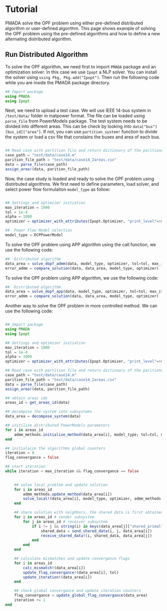 # Tutorial 

PMADA solve the OPF problem using either pre-defined distributed algorithm or user-defined algorithm. This page shows example of solving the OPF problem using the pre-defined algorithms and how to define a new alternating distributed algorithm. 

## Run Distributed Algorithm
To solve the OPF algorithm, we need first to import `PMADA` package and an optimization solver. In this case we use `Ipopt` a NLP solver. You can install the solver using `using Pkg, Pkg.add("Ipopt")`. Then run the following code while you are inside the PMADA package directory. 
```julia
## Import package
using PMADA
using Ipopt 
```

Next, we need to upload a test case. We will use IEEE 14-bus system in `/test/data/` folder in matpower format. The file can be loaded using `parse_file` from PowerModels package. The test system needs to be divided into different areas. This can be check by looking into `data["bus"][bus_id]["area"]`. If not, you can use `partition_system!` function to divide the system or load a csv file that constains the buses and area of each bus.  

```julia

## Read case with partition file and return dictionary of the paritioned case
case_path = "test/data/case14.m"
parition_file_path = "test/data/case14_2areas.csv"
data = parse_file(case_path)
assign_area!(data, parition_file_path)

```
Now, the case study is loaded and ready to solve the OPF problem using distirbuted algorithms. We first need to define parameters, load solver, and select power flow formulaiton `model_type` as follow: 


```julia

## Settings and optimizer initiation
max_iteration = 1000
tol = 1e-4
alpha = 1000
optimizer = optimizer_with_attributes(Ipopt.Optimizer, "print_level"=>0)

##  Power Flow Model selection
model_type = DCPPowerModel

```

To solve the OPF problem using APP algorithm using the call function, we use the following code: 

```julia
##  Distributed algorithm
data_area = solve_dopf_admm(data, model_type, optimizer, tol=tol, max_iteration=max_iteration, verbose = false, alpha=alpha);
error_admm = compare_solution(data, data_area, model_type, optimizer)
```

To solve the OPF problem using APP algorithm, we use the following code: 

```julia
##  Distributed algorithm
data_area = solve_dopf_app(data, model_type, optimizer, tol=tol, max_iteration=max_iteration, verbose = false, alpha=alpha);
error_admm = compare_solution(data, data_area, model_type, optimizer)
```

Another way to solve the OPF problem in more controlled method. We can use the following code: 

```julia

## Import package
using PMADA
using Ipopt 

## Settings and optimizer initiation
max_iteration = 1000
tol = 1e-4
alpha = 1000
optimizer = optimizer_with_attributes(Ipopt.Optimizer, "print_level"=>0)

## Read case with partition file and return dictionary of the paritioned case
case_path = "test/data/case14.m"
parition_file_path = "test/data/case14_2areas.csv"
data = parse_file(case_path)
assign_area!(data, parition_file_path)

## obtain areas idx
areas_id = get_areas_id(data)

## decompose the system into subsystems
data_area = decompose_system(data)

## initilize distributed PowerModels parameters
for i in areas_id
    admm_methods.initialize_method(data_area[i], model_type; tol=tol, max_iteration=max_iteration, kwargs...)
end

## initialaize the algorithms global counters
iteration = 0
flag_convergance = false

## start iteration
while iteration < max_iteration && flag_convergance == false

    
    ## solve local problem and update solution
    for i in areas_id
        admm_methods.update_method(data_area[i])
        solve_local!(data_area[i], model_type, optimizer, admm_methods.build_method)
    end

    ## share solution with neighbors, the shared data is first obtained to facilitate distributed implementation  
    for i in areas_id # sender subsystem
        for j in areas_id # receiver subsystem
            if i != j && string(i) in keys(data_area[j]["shared_primal"])
                shared_data = send_shared_data(i, j, data_area[i])
                receive_shared_data!(i, shared_data, data_area[j])
            end
        end
    end

    ## calculate mismatches and update convergance flags
    for i in areas_id
        calc_mismatch!(data_area[i])
        update_flag_convergance!(data_area[i], tol)
        update_iteration!(data_area[i])
    end

    ## check global convergance and update iteration counters
    flag_convergance = update_global_flag_convergance(data_area)
    iteration += 1
end

```